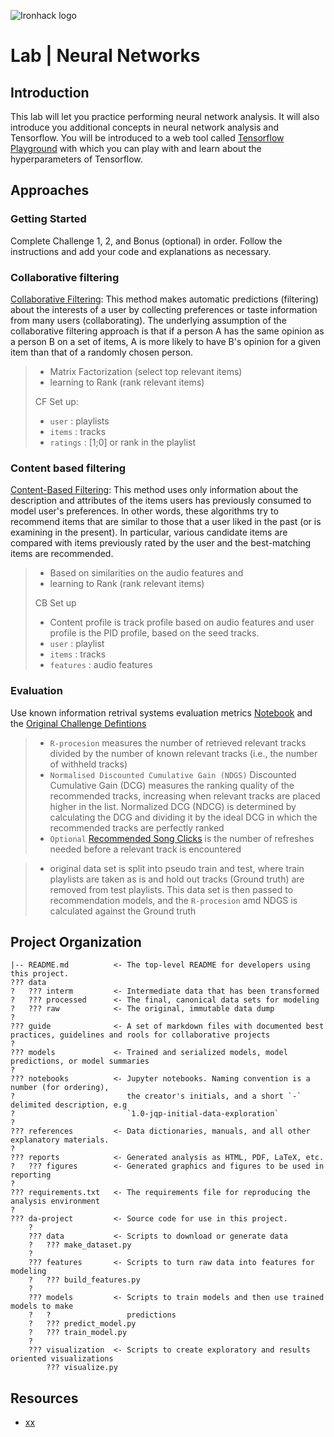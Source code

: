 ![Ironhack logo](https://i.imgur.com/1QgrNNw.png)

# Lab | Neural Networks

## Introduction

This lab will let you practice performing neural network analysis. It will also introduce you additional concepts in neural network analysis and Tensorflow. You will be introduced to a web tool called [Tensorflow Playground](http://playground.tensorflow.org) with which you can play with and learn about the hyperparameters of Tensorflow.

## Approaches

### Getting Started

Complete Challenge 1, 2, and Bonus (optional) in order. Follow the instructions and add your code and explanations as necessary.

### Collaborative filtering 
[Collaborative Filtering](https://en.wikipedia.org/wiki/Collaborative_filtering): This method makes automatic predictions (filtering) about the interests of a user by collecting preferences or taste information from many users (collaborating). The underlying assumption of the collaborative filtering approach is that if a person A has the same opinion as a person B on a set of items, A is more likely to have B's opinion for a given item than that of a randomly chosen person.
> - Matrix Factorization (select top relevant items)
> - learning to Rank (rank relevant items)
>
> CF Set up:
> - `user` : playlists
> - `items` : tracks
> - `ratings` : [1;0] or rank in the playlist

### Content based filtering
[Content-Based Filtering](http://recommender-systems.org/content-based-filtering/): This method uses only information about the description and attributes of the items users has previously consumed to model user's preferences. In other words, these algorithms try to recommend items that are similar to those that a user liked in the past (or is examining in the present). In particular, various candidate items are compared with items previously rated by the user and the best-matching items are recommended.

> - Based on similarities on the audio features and  
> - learning to Rank (rank relevant items)
>
> CB Set up
> - Content profile is track profile based on audio features and user profile is the PID profile, based on the seed tracks.
> - `user` : playlist
> - `items` : tracks
> - `features` : audio features


### Evaluation
Use known information retrival systems evaluation metrics
[Notebook](https://github.com/IrynaHorova/dataV2-labs/blob/master/module-3/RecSys-Spotify-Million-Playlists/modeling-notebooks/evaluation-NDCG-R-Precision.ipynb) and the [Original Challenge Defintions](https://www.aicrowd.com/challenges/spotify-million-playlist-dataset-challenge#evaluation)

> - `R-procesion`  measures the number of retrieved relevant tracks divided by the number of known relevant tracks (i.e., the number of withheld tracks)
> - `Normalised Discounted Cumulative Gain (NDGS)`  Discounted Cumulative Gain (DCG) measures the ranking quality of the recommended tracks, increasing when relevant tracks are placed higher in the list. Normalized DCG (NDCG) is determined by calculating the DCG and dividing it by the ideal DCG in which the recommended tracks are perfectly ranked
> - `Optional` [Recommended Song Clicks](https://www.aicrowd.com/challenges/spotify-million-playlist-dataset-challenge#evaluation) is the number of refreshes needed before a relevant track is encountered

> - original data set is split into pseudo train and test, where train playlists are taken as is and hold out tracks (Ground truth) are removed from test playlists. This data set is then passed to recommendation models, and the `R-procesion` amd NDGS is calculated against the Ground truth

## Project Organization

    |-- README.md          <- The top-level README for developers using this project.
    ??? data
    ?   ??? interm         <- Intermediate data that has been transformed
    ?   ??? processed      <- The final, canonical data sets for modeling
    ?   ??? raw            <- The original, immutable data dump
    ?
    ??? guide              <- A set of markdown files with documented best practices, guidelines and rools for collaborative projects
    ?
    ??? models             <- Trained and serialized models, model predictions, or model summaries
    ?
    ??? notebooks          <- Jupyter notebooks. Naming convention is a number (for ordering),
    ?                         the creator's initials, and a short `-` delimited description, e.g
    ?                         `1.0-jqp-initial-data-exploration`
    ?
    ??? references         <- Data dictionaries, manuals, and all other explanatory materials.
    ?
    ??? reports            <- Generated analysis as HTML, PDF, LaTeX, etc.
    ?   ??? figures        <- Generated graphics and figures to be used in reporting
    ?
    ??? requirements.txt   <- The requirements file for reproducing the analysis environment
    ?
    ??? da-project         <- Source code for use in this project.
        ?
        ??? data           <- Scripts to download or generate data
        ?   ??? make_dataset.py
        ?
        ??? features       <- Scripts to turn raw data into features for modeling
        ?   ??? build_features.py
        ?
        ??? models         <- Scripts to train models and then use trained models to make
        ?   ?                 predictions
        ?   ??? predict_model.py
        ?   ??? train_model.py
        ?
        ??? visualization  <- Scripts to create exploratory and results oriented visualizations
            ??? visualize.py


## Resources

* [xx](https://xx)





